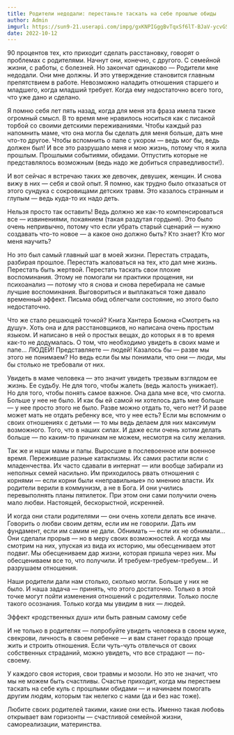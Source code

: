 ```yaml
---
title: Родители недодали: перестаньте таскать на себе прошлые обиды 
author: Admin
imgurl: https://sun9-21.userapi.com/impg/gxKNPIGggBvTqxSf6lT-BJaV-ycvGSbWKWfg0A/NLc89lUKQk4.jpg?size=1080x810&quality=96&sign=3c8c6c38407018b8c3a974b6b39ac32d&c_uniq_tag=0B0EsoWQewGzfXdAOgnq0LZRgW0WRxA1KbON3OwdfiM&type=album
date: 2022-10-12
---
```


 
90 процентов тех, кто приходит сделать расстановку, говорят о проблемах с родителями. Начнут они, конечно, с другого. С семейной жизни, с работы, с болезней. Но закончат одинаково — Родители мне недодали. Они мне должны. И это утверждение становится главным препятствием в работе. Невозможно наладить отношения старшего и младшего, когда младший требует. Когда ему недостаточно всего того, что уже дано и сделано. 
<!--more-->
Я помню себя лет пять назад, когда для меня эта фраза имела также огромный смысл. В то время мне нравилось носиться как с писаной торбой со своими детскими переживаниями. Чтобы каждый раз напомнить маме, что она могла бы сделать для меня больше, дать мне что-то другое. Чтобы вспомнить о папе с укором — ведь мог бы, ведь должен был! И все это разрушало меня и мою жизнь, потому что я жила прошлым. Прошлыми событиями, обидами. Отпустить которые не представлялось возможным (ведь надо же добиться справедливости!). 
 
И вот сейчас я встречаю таких же девочек, девушек, женщин. И снова вижу в них — себя и свой опыт. Я помню, как трудно было отказаться от этого сундука с сокровищами детских травм. Это казалось странным и глупым — ведь куда-то их надо деть. 
 
Нельзя просто так оставить! Ведь должно же как-то компенсироваться все — извинениями, покаянием (такая раздутая гордыня). Это было очень непривычно, потому что если убрать старый сценарий — нужно создавать что-то новое — а какое оно должно быть? Кто знает? Кто мог меня научить? 
 
Но это был самый главный шаг в моей жизни. Перестать страдать, разбирая прошлое. Перестать жаловаться на тех, кто дал мне жизнь. Перестать быть жертвой. Перестать таскать свои плохие воспоминания. Этому не помогали ни практики прощения, ни психоанализ — потому что я снова и снова перебирала не самые лучшие воспоминания. Выговориться и выплакаться тоже давало временный эффект. Письма обид облегчали состояние, но этого было недостаточно. 
 
Что же стало решающей точкой? Книга Хантера Бомона «Смотреть на душу». Хоть она и для расстановщиков, но написана очень простым языком. И написано в ней о простых вещах, до которых я в то время как-то не додумалась. О том, что необходимо увидеть в своих маме и папе… ЛЮДЕЙ! Представляете — людей! Казалось бы — разве мы этого не понимаем? Но ведь если бы мы понимали, что они — люди, мы бы столько не требовали от них. 
 
Увидеть в маме человека — это значит увидеть трезвым взглядом ее жизнь. Ее судьбу. Не для того, чтобы жалеть (ведь жалость унижает). Но для того, чтобы понять самое важное. Она дала мне все, что смогла. Больше у нее не было. И как бы ей самой ни хотелось дать мне больше — у нее просто этого не было. Разве можно отдать то, чего нет? И разве может мать не отдать ребенку все, что у нее есть? Если мы вспомним о своих отношениях с детьми — то мы ведь делаем для них максимум возможного. Того, что в наших силах. И даже если очень хотим делать больше — по каким-то причинам не можем, несмотря на силу желания. 
 
Так же и наши мамы и папы. Выросшие в послевоенное или военное время. Пережившие разные катаклизмы. Их самих растили ясли с младенчества. Их часто сдавали в интернат — или вообще забирали из неполных семей насильно. Им приходилось рвать отношения с корнями — если корни были «неправильные» по мнению власти. Их родители верили в коммунизм, а не в Бога. И они учились перевыполнять планы пятилеток. При этом они сами получили очень мало любви. Настоящей, бескорыстной, искренней. 
 
И когда они стали родителями — они очень хотели делать все иначе. Говорить о любви своим детям, если им не говорили. Дать им фундамент, если им самим не дали. Обнимать — если их не обнимали… Они сделали прорыв — но в меру своих возможностей. А когда мы смотрим на них, упуская из вида их историю, мы обесцениваем этот подвиг. Мы обесцениваем дар жизни, которая пришла через них. Мы обесцениваем все то, что получили. И требуем-требуем-требуем… И разрушаем отношения. 
 
Наши родители дали нам столько, сколько могли. Больше у них не было. И наша задача — принять, что этого достаточно. Только в этой точке могут пойти изменения отношений с родителями. Только после такого осознания. Только когда мы увидим в них — людей. 
 
Эффект «родственных душ» или быть равным самому себе 
 
И не только в родителях — попробуйте увидеть человека в своем муже, свекрови, личность в своем ребенке — и вам станет гораздо проще жить и строить отношения. Если чуть-чуть отвлечься от своих собственных страданий, можно увидеть, что все страдают — по-своему. 
 
У каждого своя история, свои травмы и мозоли. Но это не значит, что мы не можем быть счастливы. Счастье приходит, когда мы перестаем таскать на себе куль с прошлыми обидами — и начинаем помогать другим людям, которым так нелегко с нами (да и без нас тоже). 
 
Любите своих родителей такими, какие они есть. Именно такая любовь открывает вам горизонты — счастливой семейной жизни, самореализации, материнства. 
 
       
